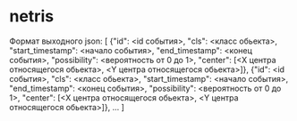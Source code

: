 # netris

Формат выходного json:
[
{"id": <id события>, "cls": <класс обьекта>, "start_timestamp": <начало события>, "end_timestamp": <конец события>, "possibility": <вероятность от 0 до 1>, "center": [<X центра относящегося обьекта>, <Y центра относящегося обьекта>]},
{"id": <id события>, "cls": <класс обьекта>, "start_timestamp": <начало события>, "end_timestamp": <конец события>, "possibility": <вероятность от 0 до 1>, "center": [<X центра относящегося обьекта>, <Y центра относящегося обьекта>]},
...
]
